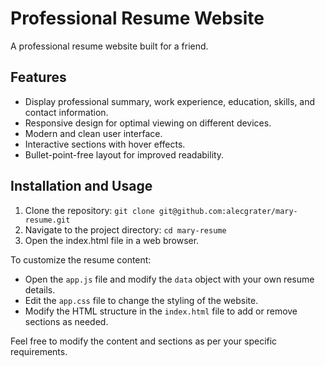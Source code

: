 # Professional Resume Website

A professional resume website built for a friend.

## Features

- Display professional summary, work experience, education, skills, and contact information.
- Responsive design for optimal viewing on different devices.
- Modern and clean user interface.
- Interactive sections with hover effects.
- Bullet-point-free layout for improved readability.

## Installation and Usage

1. Clone the repository: `git clone git@github.com:alecgrater/mary-resume.git`
2. Navigate to the project directory: `cd mary-resume`
3. Open the index.html file in a web browser.

To customize the resume content:
- Open the `app.js` file and modify the `data` object with your own resume details.
- Edit the `app.css` file to change the styling of the website.
- Modify the HTML structure in the `index.html` file to add or remove sections as needed.

Feel free to modify the content and sections as per your specific requirements.